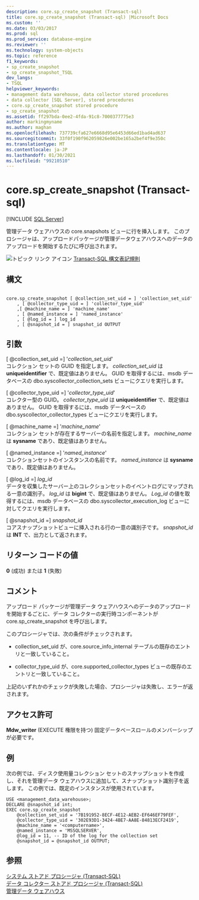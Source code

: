 ```yaml
---
description: core.sp_create_snapshot (Transact-sql)
title: core.sp_create_snapshot (Transact-sql) |Microsoft Docs
ms.custom: ''
ms.date: 03/03/2017
ms.prod: sql
ms.prod_service: database-engine
ms.reviewer: ''
ms.technology: system-objects
ms.topic: reference
f1_keywords:
- sp_create_snapshot
- sp_create_snapshot_TSQL
dev_langs:
- TSQL
helpviewer_keywords:
- management data warehouse, data collector stored procedures
- data collector [SQL Server], stored procedures
- core.sp_create_snapshot stored procedure
- sp_create_snapshot
ms.assetid: ff297bda-0ee2-4fda-91c8-7000377775e3
author: markingmyname
ms.author: maghan
ms.openlocfilehash: 737739cfa627e6668d95e6453d66ed1bad4ad637
ms.sourcegitcommit: 33f0f190f962059826e002be165a2bef4f9e350c
ms.translationtype: MT
ms.contentlocale: ja-JP
ms.lasthandoff: 01/30/2021
ms.locfileid: "99210510"
---
```

# <a name="coresp_create_snapshot-transact-sql"></a>core.sp_create_snapshot (Transact-sql)
[!INCLUDE [SQL Server](../../includes/applies-to-version/sqlserver.md)]

  管理データ ウェアハウスの core.snapshots ビューに行を挿入します。 このプロシージャは、アップロードパッケージが管理データウェアハウスへのデータのアップロードを開始するたびに呼び出されます。  
  
 ![トピック リンク アイコン](../../database-engine/configure-windows/media/topic-link.gif "トピック リンク アイコン") [Transact-SQL 構文表記規則](../../t-sql/language-elements/transact-sql-syntax-conventions-transact-sql.md)  
  
## <a name="syntax"></a>構文  
  
```  
  
core.sp_create_snapshot [ @collection_set_uid = ] 'collection_set_uid'  
    , [ @collector_type_uid = ] 'collector_type_uid'  
    ,[ @machine_name = ] 'machine_name'  
    , [ @named_instance = ] 'named_instance'  
    , [ @log_id = ] log_id  
    , [ @snapshot_id = ] snapshot_id OUTPUT  
```  
  
## <a name="arguments"></a>引数  
 [ @collection_set_uid =] '*collection_set_uid*'  
 コレクション セットの GUID を指定します。 *collection_set_uid* は **uniqueidentifier** で、既定値はありません。 GUID を取得するには、msdb データベースの dbo.syscollector_collection_sets ビューにクエリを実行します。  
  
 [ @collector_type_uid =] '*collector_type_uid*'  
 コレクター型の GUID。 *collector_type_uid* は **uniqueidentifier** で、既定値はありません。 GUID を取得するには、msdb データベースの dbo.syscollector_collector_types ビューにクエリを実行します。  
  
 [ @machine_name =] '*machine_name*'  
 コレクション セットが存在するサーバーの名前を指定します。 *machine_name* は **sysname** であり、既定値はありません。  
  
 [ @named_instance =] '*named_instance*'  
 コレクションセットのインスタンスの名前です。 *named_instance* は **sysname** であり、既定値はありません。  
  
 [ @log_id =] *log_id*  
 データを収集したサーバー上のコレクションセットのイベントログにマップされる一意の識別子。 *log_id* は **bigint** で、既定値はありません。 *Log_id* の値を取得するには、msdb データベースの dbo.syscollector_execution_log ビューに対してクエリを実行します。  
  
 [ @snapshot_id =] *snapshot_id*  
 コアスナップショットビューに挿入される行の一意の識別子です。 *snapshot_id* は **INT** で、出力として返されます。  
  
## <a name="return-code-values"></a>リターン コードの値  
 **0** (成功) または **1** (失敗)  
  
## <a name="remarks"></a>コメント  
 アップロード パッケージが管理データ ウェアハウスへのデータのアップロードを開始するごとに、データ コレクターの実行時コンポーネントが core.sp_create_snapshot を呼び出します。  
  
 このプロシージャでは、次の条件がチェックされます。  
  
-   collection_set_uid が、core.source_info_internal テーブルの既存のエントリと一致していること。  
  
-   collector_type_uid が、core.supported_collector_types ビューの既存のエントリと一致していること。  
  
 上記のいずれかのチェックが失敗した場合、プロシージャは失敗し、エラーが返されます。  
  
## <a name="permissions"></a>アクセス許可  
 **Mdw_writer** (EXECUTE 権限を持つ) 固定データベースロールのメンバーシップが必要です。  
  
## <a name="examples"></a>例  
 次の例では、ディスク使用量コレクション セットのスナップショットを作成し、それを管理データ ウェアハウスに追加して、スナップショット識別子を返します。 この例では、既定のインスタンスが使用されています。  
  
```  
USE <management_data_warehouse>;  
DECLARE @snapshot_id int;  
EXEC core.sp_create_snapshot   
    @collection_set_uid = '7B191952-8ECF-4E12-AEB2-EF646EF79FEF',   
    @collector_type_uid = '302E93D1-3424-4BE7-AA8E-84813ECF2419',  
    @machine_name = '<computername>',  
    @named_instance = 'MSSQLSERVER',  
    @log_id = 11, -- ID of the log for the collection set  
    @snapshot_id = @snapshot_id OUTPUT;  
```  
  
## <a name="see-also"></a>参照  
 [システム ストアド プロシージャ &#40;Transact-SQL&#41;](../../relational-databases/system-stored-procedures/system-stored-procedures-transact-sql.md)   
 [データ コレクター ストアド プロシージャ &#40;Transact-SQL&#41;](../../relational-databases/system-stored-procedures/data-collector-stored-procedures-transact-sql.md)   
 [管理データ ウェアハウス](../../relational-databases/data-collection/management-data-warehouse.md)  
  
  
